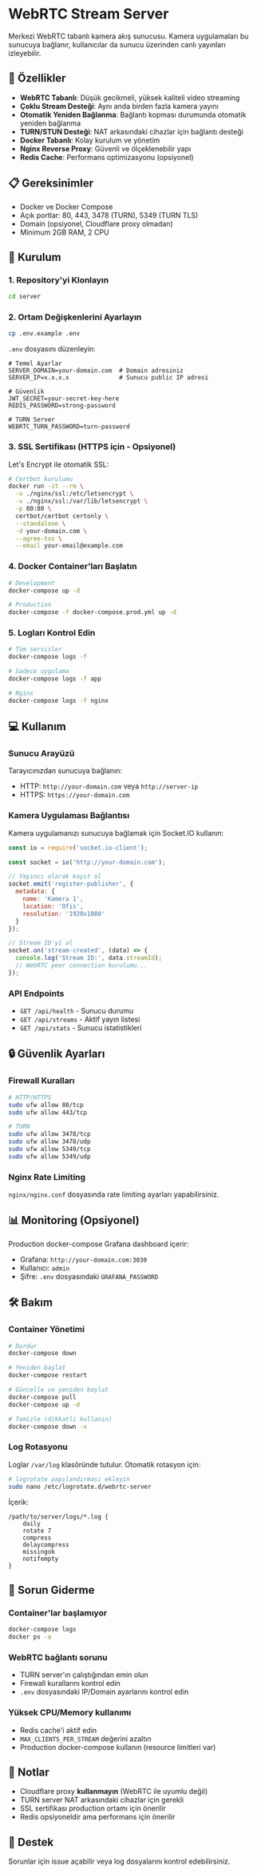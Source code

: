 # WebRTC Stream Server

Merkezi WebRTC tabanlı kamera akış sunucusu. Kamera uygulamaları bu sunucuya bağlanır, kullanıcılar da sunucu üzerinden canlı yayınları izleyebilir.

## 🚀 Özellikler

- **WebRTC Tabanlı**: Düşük gecikmeli, yüksek kaliteli video streaming
- **Çoklu Stream Desteği**: Aynı anda birden fazla kamera yayını
- **Otomatik Yeniden Bağlanma**: Bağlantı kopması durumunda otomatik yeniden bağlanma
- **TURN/STUN Desteği**: NAT arkasındaki cihazlar için bağlantı desteği
- **Docker Tabanlı**: Kolay kurulum ve yönetim
- **Nginx Reverse Proxy**: Güvenli ve ölçeklenebilir yapı
- **Redis Cache**: Performans optimizasyonu (opsiyonel)

## 📋 Gereksinimler

- Docker ve Docker Compose
- Açık portlar: 80, 443, 3478 (TURN), 5349 (TURN TLS)
- Domain (opsiyonel, Cloudflare proxy olmadan)
- Minimum 2GB RAM, 2 CPU

## 🔧 Kurulum

### 1. Repository'yi Klonlayın

```bash
cd server
```

### 2. Ortam Değişkenlerini Ayarlayın

```bash
cp .env.example .env
```

`.env` dosyasını düzenleyin:

```env
# Temel Ayarlar
SERVER_DOMAIN=your-domain.com  # Domain adresiniz
SERVER_IP=x.x.x.x              # Sunucu public IP adresi

# Güvenlik
JWT_SECRET=your-secret-key-here
REDIS_PASSWORD=strong-password

# TURN Server
WEBRTC_TURN_PASSWORD=turn-password
```

### 3. SSL Sertifikası (HTTPS için - Opsiyonel)

Let's Encrypt ile otomatik SSL:

```bash
# Certbot kurulumu
docker run -it --rm \
  -v ./nginx/ssl:/etc/letsencrypt \
  -v ./nginx/ssl:/var/lib/letsencrypt \
  -p 80:80 \
  certbot/certbot certonly \
  --standalone \
  -d your-domain.com \
  --agree-tos \
  --email your-email@example.com
```

### 4. Docker Container'ları Başlatın

```bash
# Development
docker-compose up -d

# Production
docker-compose -f docker-compose.prod.yml up -d
```

### 5. Logları Kontrol Edin

```bash
# Tüm servisler
docker-compose logs -f

# Sadece uygulama
docker-compose logs -f app

# Nginx
docker-compose logs -f nginx
```

## 💻 Kullanım

### Sunucu Arayüzü

Tarayıcınızdan sunucuya bağlanın:
- HTTP: `http://your-domain.com` veya `http://server-ip`
- HTTPS: `https://your-domain.com`

### Kamera Uygulaması Bağlantısı

Kamera uygulamanızı sunucuya bağlamak için Socket.IO kullanın:

```javascript
const io = require('socket.io-client');

const socket = io('http://your-domain.com');

// Yayıncı olarak kayıt ol
socket.emit('register-publisher', {
  metadata: {
    name: 'Kamera 1',
    location: 'Ofis',
    resolution: '1920x1080'
  }
});

// Stream ID'yi al
socket.on('stream-created', (data) => {
  console.log('Stream ID:', data.streamId);
  // WebRTC peer connection kurulumu...
});
```

### API Endpoints

- `GET /api/health` - Sunucu durumu
- `GET /api/streams` - Aktif yayın listesi
- `GET /api/stats` - Sunucu istatistikleri

## 🔒 Güvenlik Ayarları

### Firewall Kuralları

```bash
# HTTP/HTTPS
sudo ufw allow 80/tcp
sudo ufw allow 443/tcp

# TURN
sudo ufw allow 3478/tcp
sudo ufw allow 3478/udp
sudo ufw allow 5349/tcp
sudo ufw allow 5349/udp
```

### Nginx Rate Limiting

`nginx/nginx.conf` dosyasında rate limiting ayarları yapabilirsiniz.

## 📊 Monitoring (Opsiyonel)

Production docker-compose Grafana dashboard içerir:

- Grafana: `http://your-domain.com:3030`
- Kullanıcı: `admin`
- Şifre: `.env` dosyasındaki `GRAFANA_PASSWORD`

## 🛠️ Bakım

### Container Yönetimi

```bash
# Durdur
docker-compose down

# Yeniden başlat
docker-compose restart

# Güncelle ve yeniden başlat
docker-compose pull
docker-compose up -d

# Temizle (dikkatli kullanın)
docker-compose down -v
```

### Log Rotasyonu

Loglar `/var/log` klasöründe tutulur. Otomatik rotasyon için:

```bash
# logrotate yapılandırması ekleyin
sudo nano /etc/logrotate.d/webrtc-server
```

İçerik:
```
/path/to/server/logs/*.log {
    daily
    rotate 7
    compress
    delaycompress
    missingok
    notifempty
}
```

## 🐛 Sorun Giderme

### Container'lar başlamıyor
```bash
docker-compose logs
docker ps -a
```

### WebRTC bağlantı sorunu
- TURN server'ın çalıştığından emin olun
- Firewall kurallarını kontrol edin
- `.env` dosyasındaki IP/Domain ayarlarını kontrol edin

### Yüksek CPU/Memory kullanımı
- Redis cache'i aktif edin
- `MAX_CLIENTS_PER_STREAM` değerini azaltın
- Production docker-compose kullanın (resource limitleri var)

## 📝 Notlar

- Cloudflare proxy **kullanmayın** (WebRTC ile uyumlu değil)
- TURN server NAT arkasındaki cihazlar için gerekli
- SSL sertifikası production ortamı için önerilir
- Redis opsiyoneldir ama performans için önerilir

## 🤝 Destek

Sorunlar için issue açabilir veya log dosyalarını kontrol edebilirsiniz.